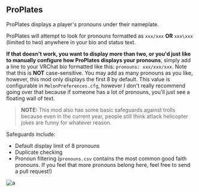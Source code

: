 ## ProPlates

ProPlates displays a player's pronouns under their nameplate.

ProPlates will attempt to look for pronouns formatted as `xxx/xxx` **OR** `xxx\xxx` (limited to two) anywhere in your
bio and status text.

**If that doesn't work, you want to display more than two, or you'd just like to manually configure how ProPlates
displays your pronouns**, simply add a line to your VRChat bio formatted like this: `pronouns: xxx/xxx/xxx`. Note that
this is **NOT** case-sensitive. You may add as many pronouns as you like, however, this mod only displays the first 8 by
default. This value is configurable in `MelonPreferences.cfg`, however I don't really recommend going over that because
if someone has a lot of pronouns, you'll just see a floating wall of text.

> **NOTE:** This mod also has some basic safeguards against trolls because even in the current year, people still think attack helicopter jokes are funny for whatever reason.

Safeguards include:

- Default display limit of 8 pronouns
- Duplicate checking
- Pronoun filtering (`pronouns.csv` contains the most common good faith pronouns. If you feel that more pronouns belong
  here, feel free to send a pull request!)

![a](https://i.imgur.com/AZEl7LA.png)
